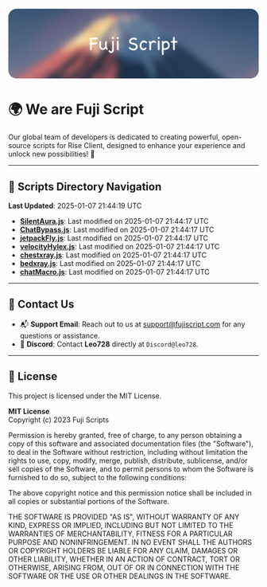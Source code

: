 ![Banner](.github/b.webp)

# 🌍 **We are Fuji Script**

Our global team of developers is dedicated to creating powerful, open-source scripts for Rise Client, designed to enhance your experience and unlock new possibilities! 🌟

---
<!-- SCRIPTS_NAVIGATION_START -->
## 📂 **Scripts Directory Navigation**

**Last Updated**: 2025-01-07 21:44:19 UTC

- **[SilentAura.js](scripts/SilentAura.js)**: Last modified on 2025-01-07 21:44:17 UTC
- **[ChatBypass.js](scripts/ChatBypass.js)**: Last modified on 2025-01-07 21:44:17 UTC
- **[jetpackFly.js](scripts/jetpackFly.js)**: Last modified on 2025-01-07 21:44:17 UTC
- **[velocityHylex.js](scripts/velocityHylex.js)**: Last modified on 2025-01-07 21:44:17 UTC
- **[chestxray.js](scripts/chestxray.js)**: Last modified on 2025-01-07 21:44:17 UTC
- **[bedxray.js](scripts/bedxray.js)**: Last modified on 2025-01-07 21:44:17 UTC
- **[chatMacro.js](scripts/chatMacro.js)**: Last modified on 2025-01-07 21:44:17 UTC

<!-- SCRIPTS_NAVIGATION_END -->

---

## 💬 **Contact Us**  
- 📬 **Support Email**: Reach out to us at [support@fujiscript.com](mailto:support@fujiscript.com) for any questions or assistance.  
- 💬 **Discord**: Contact **Leo728** directly at `Discord@leo728`.

---

## 📜 **License**

This project is licensed under the MIT License.  

**MIT License**  
Copyright (c) 2023 Fuji Scripts  

Permission is hereby granted, free of charge, to any person obtaining a copy of this software and associated documentation files (the "Software"), to deal in the Software without restriction, including without limitation the rights to use, copy, modify, merge, publish, distribute, sublicense, and/or sell copies of the Software, and to permit persons to whom the Software is furnished to do so, subject to the following conditions:  

The above copyright notice and this permission notice shall be included in all copies or substantial portions of the Software.  

THE SOFTWARE IS PROVIDED "AS IS", WITHOUT WARRANTY OF ANY KIND, EXPRESS OR IMPLIED, INCLUDING BUT NOT LIMITED TO THE WARRANTIES OF MERCHANTABILITY, FITNESS FOR A PARTICULAR PURPOSE AND NONINFRINGEMENT. IN NO EVENT SHALL THE AUTHORS OR COPYRIGHT HOLDERS BE LIABLE FOR ANY CLAIM, DAMAGES OR OTHER LIABILITY, WHETHER IN AN ACTION OF CONTRACT, TORT OR OTHERWISE, ARISING FROM, OUT OF OR IN CONNECTION WITH THE SOFTWARE OR THE USE OR OTHER DEALINGS IN THE SOFTWARE.  
